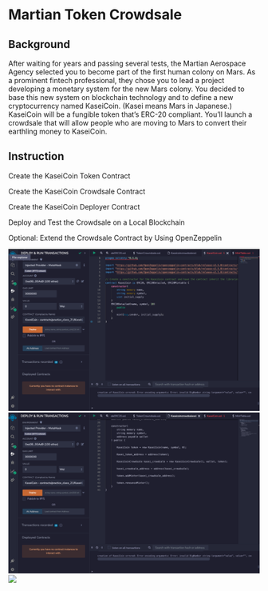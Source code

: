 # Martian Token Crowdsale

## Background
After waiting for years and passing several tests, the Martian Aerospace Agency selected you to become part of the first human colony on Mars. As a prominent fintech professional, they chose you to lead a project developing a monetary system for the new Mars colony. You decided to base this new system on blockchain technology and to define a new cryptocurrency named KaseiCoin. (Kasei means Mars in Japanese.)
KaseiCoin will be a fungible token that’s ERC-20 compliant. You’ll launch a crowdsale that will allow people who are moving to Mars to convert their earthling money to KaseiCoin.

## Instruction 
Create the KaseiCoin Token Contract


Create the KaseiCoin Crowdsale Contract


Create the KaseiCoin Deployer Contract


Deploy and Test the Crowdsale on a Local Blockchain


Optional: Extend the Crowdsale Contract by Using OpenZeppelin

<img src="./KaseiCoin.png">

<img src="./Kaseicoincrowdsale.png">

<img src="./Deloy_transacrion.png">